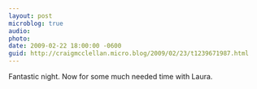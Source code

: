 ```yaml
---
layout: post
microblog: true
audio: 
photo: 
date: 2009-02-22 18:00:00 -0600
guid: http://craigmcclellan.micro.blog/2009/02/23/t1239671987.html
---
```

Fantastic night. Now for some much needed time with Laura.
